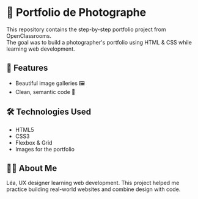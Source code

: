 # 📸 Portfolio de Photographe

This repository contains the step-by-step portfolio project from OpenClassrooms.  
The goal was to build a photographer's portfolio using HTML & CSS while learning web development.

## 🌟 Features
- Beautiful image galleries 🖼️
- Clean, semantic code 📝

## 🛠️ Technologies Used
- HTML5
- CSS3
- Flexbox & Grid
- Images for the portfolio

## 👩‍💻 About Me
Léa, UX designer learning web development. This project helped me practice building real-world websites and combine design with code.

